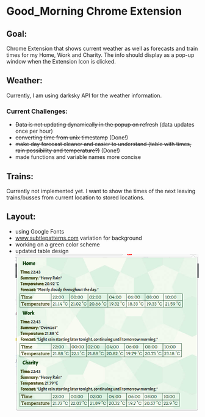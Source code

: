 # Good_Morning Chrome Extension  

## Goal:
Chrome Extension that shows current weather as well as forecasts and train times for my Home, Work and Charity. 
The info should display as a pop-up window when the Extension Icon is clicked.  

## Weather:
Currently, I am using darksky API for the weather information.  
### Current Challenges:
+ ~~Data is not updating dynamically in the popup on refresh~~ (data updates once per hour)
+ ~~converting time from unix timestamp~~ (Done!)
+ ~~make day forecast cleaner and easier to understand (table with times, rain possibility and temperature?)~~ (Done!)
+ made functions and variable names more concise

## Trains:
Currently not implemented yet. I want to show the times of the next leaving trains/busses from current location to stored locations. 

## Layout:
+ using Google Fonts
+ www.subtlepatterns.com variation for background
+ working on a green color scheme
+ updated table design  
![My image](https://github.com/bgriessbach/Good_Morning/blob/master/layout.PNG)    
